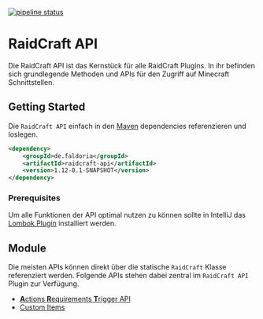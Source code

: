 [![pipeline status](https://git.faldoria.de/tof/plugins/raidcraft/raidcraft-api/badges/master/pipeline.svg)](https://git.faldoria.de/tof/plugins/raidcraft/raidcraft-api/commits/master)

# RaidCraft API

Die RaidCraft API ist das Kernstück für alle RaidCraft Plugins. In ihr befinden sich grundlegende Methoden und APIs für den Zugriff auf Minecraft Schnittstellen.

## Getting Started

Die `RaidCraft API` einfach in den [Maven](https://maven.apache.org/) dependencies referenzieren und loslegen.

```xml
<dependency>
    <groupId>de.faldoria</groupId>
    <artifactId>raidcraft-api</artifactId>
    <version>1.12-0.1-SNAPSHOT</version>
</dependency>
```

### Prerequisites

Um alle Funktionen der API optimal nutzen zu können sollte in IntelliJ das [Lombok Plugin](https://plugins.jetbrains.com/plugin/6317-lombok-plugin) installiert werden.

## Module

Die meisten APIs können direkt über die statische `RaidCraft` Klasse referenziert werden.
Folgende APIs stehen dabei zentral im `RaidCraft API` Plugin zur Verfügung.

* [**A**ctions **R**equirements **T**rigger API](docs/ART-API.md)
* [Custom Items](https://git.faldoria.de/tof/plugins/raidcraft/rcitems)

